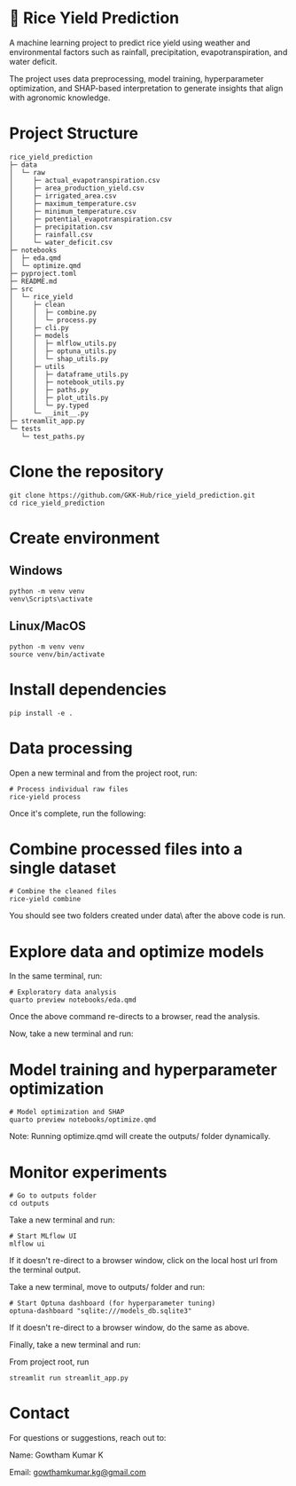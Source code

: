 # 🌾 Rice Yield Prediction

A machine learning project to predict rice yield using weather and environmental factors such as rainfall, precipitation, evapotranspiration, and water deficit.  

The project uses data preprocessing, model training, hyperparameter optimization, and SHAP-based interpretation to generate insights that align with agronomic knowledge.

# Project Structure
```
rice_yield_prediction
├─ data
│  └─ raw
│     ├─ actual_evapotranspiration.csv
│     ├─ area_production_yield.csv
│     ├─ irrigated_area.csv
│     ├─ maximum_temperature.csv
│     ├─ minimum_temperature.csv
│     ├─ potential_evapotranspiration.csv
│     ├─ precipitation.csv
│     ├─ rainfall.csv
│     └─ water_deficit.csv
├─ notebooks
│  ├─ eda.qmd
│  └─ optimize.qmd
├─ pyproject.toml
├─ README.md
├─ src
│  └─ rice_yield
│     ├─ clean
│     │  ├─ combine.py
│     │  └─ process.py
│     ├─ cli.py
│     ├─ models
│     │  ├─ mlflow_utils.py
│     │  ├─ optuna_utils.py
│     │  └─ shap_utils.py
│     ├─ utils
│     │  ├─ dataframe_utils.py
│     │  ├─ notebook_utils.py
│     │  ├─ paths.py
│     │  ├─ plot_utils.py
│     │  └─ py.typed
│     └─ __init__.py
├─ streamlit_app.py
└─ tests
   └─ test_paths.py

```

# Clone the repository
```
git clone https://github.com/GKK-Hub/rice_yield_prediction.git
cd rice_yield_prediction
```

# Create environment

## Windows
```
python -m venv venv
venv\Scripts\activate
```

## Linux/MacOS
```
python -m venv venv
source venv/bin/activate
```

# Install dependencies
```
pip install -e .
```

# Data processing

Open a new terminal and from the project root, run:

```
# Process individual raw files
rice-yield process
```
Once it's complete, run the following:

# Combine processed files into a single dataset
```
# Combine the cleaned files
rice-yield combine
```

You should see two folders created under data\ after the above code is run.

# Explore data and optimize models

In the same terminal, run:

```
# Exploratory data analysis
quarto preview notebooks/eda.qmd
```

Once the above command re-directs to a browser, read the analysis. 

Now, take a new terminal and run:

# Model training and hyperparameter optimization
```
# Model optimization and SHAP
quarto preview notebooks/optimize.qmd
```
Note: Running optimize.qmd will create the outputs/ folder dynamically.

# Monitor experiments
```
# Go to outputs folder
cd outputs
```
Take a new terminal and run:
```
# Start MLflow UI
mlflow ui
```

If it doesn't re-direct to a browser window, click on the local host url from the terminal output.

Take a new terminal, move to outputs/ folder and run:

```
# Start Optuna dashboard (for hyperparameter tuning)
optuna-dashboard "sqlite:///models_db.sqlite3"
```
If it doesn't re-direct to a browser window, do the same as above.


Finally, take a new terminal and run:

From project root, run

```
streamlit run streamlit_app.py
```

# Contact

For questions or suggestions, reach out to:

Name: Gowtham Kumar K

Email: gowthamkumar.kg@gmail.com